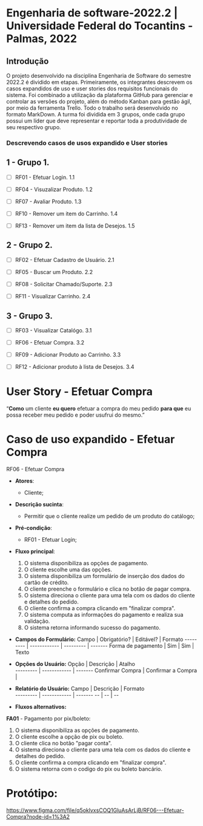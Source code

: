 # Engenharia de software-2022.2 | Universidade Federal do Tocantins - Palmas, 2022

## Introdução

O projeto desenvolvido na disciplina Engenharia de Software do semestre 2022.2 é dividido em etapas. Primeiramente, os integrantes descrevem os casos expandidos de uso e user stories dos requisitos funcionais do sistema. Foi combinado a utilização da plataforma GitHub para gerenciar e controlar as versões do projeto, além do método Kanban para gestão ágil, por meio da ferramenta Trello. Todo o trabalho será desenvolvido no formato MarkDown. A turma foi dividida em 3 grupos, onde cada grupo possui um líder que deve representar e reportar toda a produtividade de seu respectivo grupo.

### Descrevendo casos de usos expandido e User stories

## 1 - Grupo 1.

- [ ] RF01 - Efetuar Login. 1.1

- [ ] RF04 - Visuzalizar Produto. 1.2

- [ ] RF07 - Avaliar Produto. 1.3

- [ ] RF10 - Remover um item do Carrinho. 1.4

- [ ] RF13 - Remover um item da lista de Desejos. 1.5

## 2 - Grupo 2.

- [ ] RF02 - Efetuar Cadastro de Usuário. 2.1

- [ ] RF05 - Buscar um Produto. 2.2

- [ ] RF08 - Solicitar Chamado/Suporte. 2.3

- [ ] RF11 - Visualizar Carrinho. 2.4

## 3 - Grupo 3.

- [ ] RF03 - Visualizar Catalógo. 3.1

- [ ] RF06 - Efetuar Compra. 3.2

- [ ] RF09 - Adicionar Produto ao Carrinho. 3.3

- [ ] RF12 - Adicionar produto à lista de Desejos. 3.4


# User Story - Efetuar Compra 

“**Como** um cliente **eu quero** efetuar a compra do meu pedido **para que** eu possa receber meu pedido e poder usufrui do mesmo.”


# Caso de uso expandido - Efetuar Compra

RF06 - Efetuar Compra 

* **Atores**:

  - Cliente;

* **Descrição sucinta**: 
  
  - Permitir que o cliente realize um pedido de um produto do catálogo;
  
* **Pré-condição**:

  - RF01 - Efetuar Login;
  
* **Fluxo principal**: 
  1. O sistema disponibiliza as opções de pagamento.
  2. O cliente escolhe uma das opções.
  3. O sistema disponibiliza um formulário de inserção dos dados do cartão de crédito.
  4. O cliente preenche o formulário e clica no botão de pagar compra.
  5. O sistema direciona o cliente para uma tela com os dados do cliente e detalhes do pedido.
  6. O cliente confirma a compra clicando em "finalizar compra".
  7. O sistema computa as informações do pagamento e realiza sua validação.
  8. O sistema retorna informando sucesso do pagamento.
  
  
  
 * **Campos do Formulário:**
    Campo     | Obrigatório? | Editável? | Formato
    --------- | ------------ | --------- | -------
    Forma de pagamento    | Sim          | Sim       | Texto
    
    
* **Opções do Usuário:**
    Opção     | Descrição               | Atalho   
    --------- | ------------            | -------
     Confirmar Compra | Confirmar a Compra |  
     
    
* **Relatório do Usuário:**
    Campo     | Descrição    | Formato   
    --------- | ------------ | -------
    --        | --           | --   
    
    
* **Fluxos alternativos:**

 **FA01** - Pagamento por pix/boleto:
 
  1. O sistema disponibiliza as opções de pagamento.
  2. O cliente escolhe a opção de pix ou boleto.
  3. O cliente clica no botão "pagar conta".
  4. O sistema direciona o cliente para uma tela com os dados do cliente e detalhes do pedido.
  5. O cliente confirma a compra clicando em "finalizar compra".
  6. O sistema retorna com o codigo do pix ou boleto bancário.
 
 

# Protótipo:

https://www.figma.com/file/q5oklvxsCOQ1GluAsArLjB/RF06---Efetuar-Compra?node-id=1%3A2